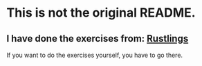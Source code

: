 # This is not the original README.

## I have done the exercises from: [Rustlings](https://github.com/rust-lang/rustlings)

If you want to do the exercises yourself, you have to go there.
